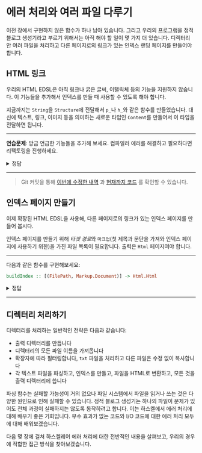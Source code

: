 # 에러 처리와 여러 파일 다루기

이전 장에서 구현하지 않은 함수가 하나 남아 있습니다.
그리고 우리의 프로그램을 정적 블로그 생성기라고 부르기 위해서는 아직 해야 할 일이 몇 가지 더 있습니다.
디렉터리 안 여러 파일을 처리하고 다른 페이지로의 링크가 있는 인덱스 랜딩 페이지를 만들어야 합니다.

## HTML 링크

우리의 HTML EDSL은 아직 링크나 굵은 글씨, 이탤릭체 등의 기능을 지원하지 않습니다.
이 기능들을 추가해서 인덱스를 만들 때 사용할 수 있도록 해야 합니다.

지금까지는 `String`을 `Structure`에 전달해서 `p_`나 `h_`와 같은 함수를 만들었습니다.
대신에 텍스트, 링크, 이미지 등을 의미하는 새로운 타입인 `Content`를 만들어서 이 타입을 전달하면 됩니다.

---

**연습문제**: 방금 언급한 기능들을 추가해 보세요. 컴파일러 에러를 해결하고 필요하다면 리팩토링을 진행하세요.

<details><summary>정답</summary>

<details><summary>src/Html/Internal.hs</summary>

```haskell
module HsBlog.Html.Internal where

import Numeric.Natural

-- * Types

newtype Html
  = Html String

newtype Structure
  = Structure String

newtype Content
  = Content String

type Title
  = String

-- * EDSL

html_ :: Title -> Structure -> Html
html_ title content =
  Html
    ( el "html"
      ( el "head" (el "title" (escape title))
        <> el "body" (getStructureString content)
      )
    )

-- * Structure

p_ :: Content -> Structure
p_ = Structure . el "p" . getContentString

h_ :: Natural -> Content -> Structure
h_ n = Structure . el ("h" <> show n) . getContentString

ul_ :: [Structure] -> Structure
ul_ =
  Structure . el "ul" . concat . map (el "li" . getStructureString)

ol_ :: [Structure] -> Structure
ol_ =
  Structure . el "ol" . concat . map (el "li" . getStructureString)

code_ :: String -> Structure
code_ = Structure . el "pre" . escape

instance Semigroup Structure where
  (<>) c1 c2 =
    Structure (getStructureString c1 <> getStructureString c2)

instance Monoid Structure where
  mempty = Structure ""

-- * Content

txt_ :: String -> Content
txt_ = Content . escape

link_ :: FilePath -> Content -> Content
link_ path content =
  Content $
    elAttr
      "a"
      ("href=\"" <> escape path <> "\"")
      (getContentString content)

img_ :: FilePath -> Content
img_ path =
  Content $ "<img src=\"" <> escape path <> "\">"

b_ :: Content -> Content
b_ content =
  Content $ el "b" (getContentString content)

i_ :: Content -> Content
i_ content =
  Content $ el "i" (getContentString content)

instance Semigroup Content where
  (<>) c1 c2 =
    Content (getContentString c1 <> getContentString c2)

instance Monoid Content where
  mempty = Content ""

-- * Render

render :: Html -> String
render html =
  case html of
    Html str -> str

-- * Utilities

el :: String -> String -> String
el tag content =
  "<" <> tag <> ">" <> content <> "</" <> tag <> ">"

elAttr :: String -> String -> String -> String
elAttr tag attrs content =
  "<" <> tag <> " " <> attrs <> ">" <> content <> "</" <> tag <> ">"

getStructureString :: Structure -> String
getStructureString structure =
  case structure of
    Structure str -> str

getContentString :: Content -> String
getContentString content =
  case content of
    Content str -> str

escape :: String -> String
escape =
  let
    escapeChar c =
      case c of
        '<' -> "&lt;"
        '>' -> "&gt;"
        '&' -> "&amp;"
        '"' -> "&quot;"
        '\'' -> "&#39;"
        _ -> [c]
  in
    concat . map escapeChar


```

</details>

<details><summary>src/Html.hs</summary>

```haskell
module HsBlog.Html
  ( Html
  , Title
  , Structure
  , html_
  , p_
  , h_
  , ul_
  , ol_
  , code_
  , Content
  , txt_
  , img_
  , link_
  , b_
  , i_
  , render
  )
  where

import HsBlog.Html.Internal
```

</details>

<details><summary>src/Convert.hs</summary>

```haskell
module HsBlog.Convert where

import qualified HsBlog.Markup as Markup
import qualified HsBlog.Html as Html

convert :: Html.Title -> Markup.Document -> Html.Html
convert title = Html.html_ title . foldMap convertStructure

convertStructure :: Markup.Structure -> Html.Structure
convertStructure structure =
  case structure of
    Markup.Heading n txt ->
      Html.h_ n $ Html.txt_ txt

    Markup.Paragraph p ->
      Html.p_ $ Html.txt_ p

    Markup.UnorderedList list ->
      Html.ul_ $ map (Html.p_ . Html.txt_) list

    Markup.OrderedList list ->
      Html.ol_ $ map (Html.p_ . Html.txt_) list

    Markup.CodeBlock list ->
      Html.code_ (unlines list)
```

</details>

</details>

---

> Git 커밋을 통해
> [이번에 수정한 내역](https://github.com/soupi/learn-haskell-blog-generator/commit/110a19029f0be42eb2ac656f5d38356dbf9c5746)
> 과 [현재까지 코드](https://github.com/soupi/learn-haskell-blog-generator/tree/110a19029f0be42eb2ac656f5d38356dbf9c5746) 를 확인할 수 있습니다.

## 인덱스 페이지 만들기

이제 확장된 HTML EDSL을 사용해, 다른 페이지로의 링크가 있는 인덱스 페이지를 만들어 봅시다.

인덱스 페이지를 만들기 위해 *타겟 경로*와 `마크업`(첫 제목과 문단을 가져와 인덱스 페이지에 사용하기 위한)을 가진 파일 목록이 필요합니다.
출력은 `Html` 페이지여야 합니다.

---

다음과 같은 함수를 구현해보세요:

```haskell
buildIndex :: [(FilePath, Markup.Document)] -> Html.Html
```

<details><summary>정답</summary>

```haskell
buildIndex :: [(FilePath, Markup.Document)] -> Html.Html
buildIndex files =
  let
    previews =
      map
        ( \(file, doc) ->
          case doc of
            Markup.Heading 1 heading : article ->
              Html.h_ 3 (Html.link_ file (Html.txt_ heading))
                <> foldMap convertStructure (take 3 article)
                <> Html.p_ (Html.link_ file (Html.txt_ "..."))
            _ ->
              Html.h_ 3 (Html.link_ file (Html.txt_ file))
        )
        files
  in
    Html.html_
      "Blog"
      ( Html.h_ 1 (Html.link_ "index.html" (Html.txt_ "Blog"))
        <> Html.h_ 2 (Html.txt_ "Posts")
        <> mconcat previews
      )
```

</details>

---

## 디렉터리 처리하기

디렉터리를 처리하는 일반적인 전략은 다음과 같습니다:

- 출력 디렉터리를 만듭니다
- 디렉터리의 모든 파일 이름을 가져옵니다
- 확장자에 따라 필터링합니다, `txt` 파일을 처리하고 다른 파일은 수정 없이 복사합니다
- 각 텍스트 파일을 파싱하고, 인덱스를 만들고, 파일을 HTML로 변환하고, 모든 것을 출력 디렉터리에 씁니다

파싱 함수는 실패할 가능성이 거의 없으나 파일 시스템에서 파일을 읽거나 쓰는 것은 다양한 원인으로 인해 실패할 수 있습니다.
정적 블로그 생성기는 하나의 파일이 문제가 있어도 전체 과정이 실패하지는 않도록 동작하려고 합니다.
이는 하스켈에서 에러 처리에 대해 배우기 좋은 기회입니다.
부수 효과가 없는 코드와 I/O 코드에 대한 에러 처리 모두에 대해 배워보겠습니다.

다음 몇 장에 걸쳐 하스켈레어 에러 처리에 대한 전반적인 내용을 살펴보고, 우리의 경우에 적합한 접근 방식을 찾아보겠습니다.
